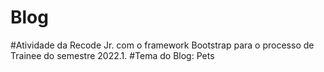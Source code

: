 # Blog
#Atividade da Recode Jr. com o framework Bootstrap para o processo de Trainee do semestre 2022.1.
#Tema do Blog: Pets
